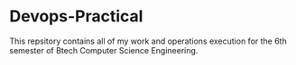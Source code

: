 # Devops-Practical
This repsitory contains all of my work and operations execution for the 6th semester of Btech Computer Science Engineering.
